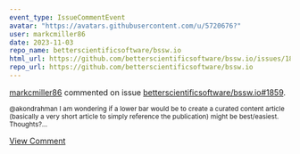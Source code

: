 ```yaml
---
event_type: IssueCommentEvent
avatar: "https://avatars.githubusercontent.com/u/5720676?"
user: markcmiller86
date: 2023-11-03
repo_name: betterscientificsoftware/bssw.io
html_url: https://github.com/betterscientificsoftware/bssw.io/issues/1859
repo_url: https://github.com/betterscientificsoftware/bssw.io
---
```


<a href='https://github.com/markcmiller86' target='_blank'>markcmiller86</a> commented on issue <a href='https://github.com/betterscientificsoftware/bssw.io/issues/1859' target='_blank'>betterscientificsoftware/bssw.io#1859</a>.

<small>@akondrahman I am wondering if a lower bar would be to create a curated content article (basically a very short article to simply reference the publication) might be best/easiest. Thoughts?...</small>

<a href='https://github.com/betterscientificsoftware/bssw.io/issues/1859' target='_blank'>View Comment</a>
